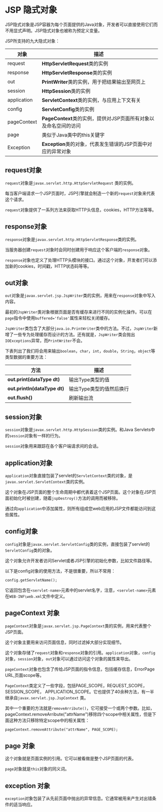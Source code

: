 # JSP 隐式对象

JSP隐式对象是JSP容器为每个页面提供的Java对象，开发者可以直接使用它们而不用显式声明。JSP隐式对象也被称为预定义变量。

JSP所支持的九大隐式对象：

| **对象**      | **描述**                                   |
| ----------- | ---------------------------------------- |
| request     | **HttpServletRequest**类的实例               |
| response    | **HttpServletResponse**类的实例              |
| out         | **PrintWriter**类的实例，用于把结果输出至网页上          |
| session     | **HttpSession**类的实例                      |
| application | **ServletContext**类的实例，与应用上下文有关          |
| config      | **ServletConfig**类的实例                    |
| pageContext | **PageContext**类的实例，提供对JSP页面所有对象以及命名空间的访问 |
| page        | 类似于Java类中的this关键字                        |
| Exception   | **Exception**类的对象，代表发生错误的JSP页面中对应的异常对象   |



## request对象

`request`对象是`javax.servlet.http.HttpServletRequest` 类的实例。

每当客户端请求一个JSP页面时，JSP引擎就会制造一个新的`request`对象来代表这个请求。

`request`对象提供了一系列方法来获取HTTP头信息，cookies，HTTP方法等等。

## response对象

`response`对象是`javax.servlet.http.HttpServletResponse`类的实例。

当服务器创建`request`对象时会同时创建用于响应这个客户端的`response`对象。

`response`对象也定义了处理HTTP头模块的接口。通过这个对象，开发者们可以添加新的cookies，时间戳，HTTP状态码等等。

## out对象

`out`对象是`javax.servlet.jsp.JspWriter`类的实例，用来在`response`对象中写入内容。

最初的`JspWriter`类对象根据页面是否有缓存来进行不同的实例化操作。可以在`page`指令中使用`buffered='false'`属性来轻松关闭缓存。

`JspWriter`类包含了大部分`java.io.PrintWriter`类中的方法。不过，`JspWriter`新增了一些专为处理缓存而设计的方法。还有就是，`JspWriter`类会抛出`IOExceptions`异常，而`PrintWriter`不会。

下表列出了我们将会用来输出`boolean`，`char`，`int`，`double`，`String`，`object`等类型数据的重要方法：

| **方法**                       | **描述**         |
| ---------------------------- | -------------- |
| **out.print(dataType dt)**   | 输出Type类型的值     |
| **out.println(dataType dt)** | 输出Type类型的值然后换行 |
| **out.flush()**              | 刷新输出流          |

## session对象

`session`对象是`javax.servlet.http.HttpSession`类的实例。和Java Servlets中的`session`对象有一样的行为。

`session`对象用来跟踪在各个客户端请求间的会话。

## application对象

`application`对象直接包装了servlet的`ServletContext`类的对象，是`javax.servlet.ServletContext`类的实例。

这个对象在JSP页面的整个生命周期中都代表着这个JSP页面。这个对象在JSP页面初始化时被创建，随着`jspDestroy()`方法的调用而被移除。

通过向`application`中添加属性，则所有组成您web应用的JSP文件都能访问到这些属性。

## config对象

`config`对象是`javax.servlet.ServletConfig`类的实例，直接包装了servlet的`ServletConfig`类的对象。

这个对象允许开发者访问Servlet或者JSP引擎的初始化参数，比如文件路径等。

以下是config对象的使用方法，不是很重要，所以不常用：

```jsp
config.getServletName();
```

它返回包含在`<servlet-name>`元素中的servlet名字，注意，`<servlet-name>`元素在`WEB-INF\web.xml`文件中定义。

## pageContext 对象

`pageContext`对象是`javax.servlet.jsp.PageContext`类的实例，用来代表整个JSP页面。

这个对象主要用来访问页面信息，同时过滤掉大部分实现细节。

这个对象存储了`request`对象和`response`对象的引用。`application`对象，`config`对象，`session`对象，`out`对象可以通过访问这个对象的属性来导出。

`pageContext`对象也包含了传给JSP页面的指令信息，包括缓存信息，ErrorPage URL,页面scope等。

`PageContext`类定义了一些字段，包括PAGE_SCOPE，REQUEST_SCOPE，SESSION_SCOPE， APPLICATION_SCOPE。它也提供了40余种方法，有一半继承自`javax.servlet.jsp.JspContext` 类。

其中一个重要的方法就是`removeArribute()`，它可接受一个或两个参数。比如，pageContext.removeArribute("attrName")移除四个scope中相关属性，但是下面这种方法只移除特定scope中的相关属性：

```jsp
pageContext.removeAttribute("attrName", PAGE_SCOPE);
```

## page 对象

这个对象就是页面实例的引用。它可以被看做是整个JSP页面的代表。

`page`对象就是`this`对象的同义词。

## exception 对象

`exception`对象包装了从先前页面中抛出的异常信息。它通常被用来产生对出错条件的适当响应。